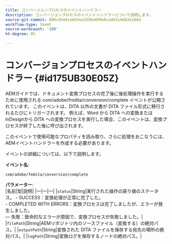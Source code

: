 ```yaml
---
title: コンバージョンプロセスのイベントハンドラー
description: コンバージョンプロセスのイベントハンドラーについて説明します。
source-git-commit: 880cd344ceb65ea339be699ebcad41c0d62e168a
workflow-type: tm+mt
source-wordcount: '189'
ht-degree: 0%

---
```


# コンバージョンプロセスのイベントハンドラー {#id175UB30E05Z}

AEMガイドでは、ドキュメント変換プロセスの完了後に後処理操作を実行するために使用される com/adobe/fmdita/conversion/complete イベントが公開されています。 このイベントは、DITA 以外の文書が DITA ファイル形式に移行されるたびにトリガーされます。 例えば、Word から DITA への変換またはInDesignから DITA への変換プロセスを実行した場合、このイベントは、変換プロセスが終了した後に呼び出されます。

このイベントで使用可能なプロパティを読み取り、さらに処理をおこなうには、AEMイベントハンドラーを作成する必要があります。

イベントの詳細については、以下で説明します。

**イベント名**:

```HTTP
com/adobe/fmdita/conversion/complete 
```

**パラメーター**:\
|名前|型|説明| |—|—|—| |`status`|String|実行された操作の戻り値のステータス。 - SUCCESS：変換処理が正常に完了した。 <br> - COMPLETED WITH ERRORS：変換プロセスは完了しましたが、エラーが発生しました。 <br> — 失敗：致命的なエラーが原因で、変換プロセスが失敗しました。| |`filePath`|String|AEMリポジトリ内のソースファイル（変換する）の絶対パス。| |`outputPath`|String|変換された DITA ファイルを保存する宛先の場所の絶対パス。| |`logPath`|String|変換ログを保存するノードの絶対パス。|
